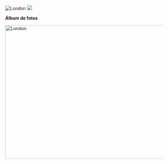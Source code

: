 ![London](img/work/proj-004/thumb.jpg)
![](img/work/proj-001/wrench.svg)

**Álbum de fotos**

<a data-flickr-embed="true" data-header="true" data-footer="true"  href="https://www.flickr.com/gp/mapa_mundi/Z1G352" title="London"><img src="https://farm5.staticflickr.com/4682/38300174845_750680f045_z.jpg" width="640" height="427" alt="London"></a><script async src="//embedr.flickr.com/assets/client-code.js" charset="utf-8"></script>


